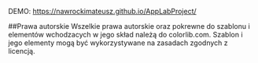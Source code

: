 
DEMO: https://nawrockimateusz.github.io/AppLabProject/

##Prawa autorskie
Wszelkie prawa autorskie oraz pokrewne do szablonu i elementów wchodzacych w jego skład należą do colorlib.com. Szablon i jego elementy mogą być wykorzystywane na zasadach zgodnych z licencją.
